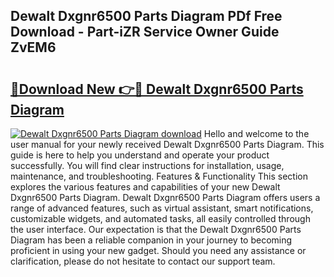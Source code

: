 ## Dewalt Dxgnr6500 Parts Diagram PDf Free Download - Part-iZR Service Owner Guide ZvEM6

# <h2><a href="http://dfh7hw.blite.top/?on=Dewalt+Dxgnr6500+Parts+Diagram">🔗Download New 👉🔴 Dewalt Dxgnr6500 Parts Diagram</a></h2>

[![Dewalt Dxgnr6500 Parts Diagram download](https://i.imgur.com/lujVjoI.png)](http://dfh7hw.blite.top/?on=Dewalt+Dxgnr6500+Parts+Diagram)
Hello and welcome to the user manual for your newly received Dewalt Dxgnr6500 Parts Diagram. This guide is here to help you understand and operate your product successfully. You will find clear instructions for installation, usage, maintenance, and troubleshooting. Features & Functionality This section explores the various features and capabilities of your new Dewalt Dxgnr6500 Parts Diagram. Dewalt Dxgnr6500 Parts Diagram offers users a range of advanced features, such as virtual assistant, smart notifications, customizable widgets, and automated tasks, all easily controlled through the user interface. Our expectation is that the Dewalt Dxgnr6500 Parts Diagram has been a reliable companion in your journey to becoming proficient in using your new gadget. Should you need any assistance or clarification, please do not hesitate to contact our support team.
